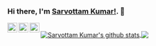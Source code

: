 ### Hi there, I'm [Sarvottam Kumar!](https://www.sarvottamkumar.in). 👋

<a href="https://twitter.com/sarru1291">
  <img align="left" alt="Sarvottam Kumar's Twitter" width="22px" src="https://cdn.jsdelivr.net/npm/simple-icons@v3/icons/twitter.svg" />
</a>
<a href="https://linkedin.com/in/sarru1291">
  <img align="left" alt="Sarvottam Kumar's Linkdein" width="22px" src="https://cdn.jsdelivr.net/npm/simple-icons@v3/icons/linkedin.svg" />
</a>
<a href="https://github.com/sarru1291">
  <img align="left" alt="Sarvottam Kumar's Github" width="22px" src="https://cdn.jsdelivr.net/npm/simple-icons@v3/icons/github.svg" />
</a>

<br/>
<a href="https://github.com/sarru1291">
<img align="center" src="https://github-readme-stats.vercel.app/api?username=sarru1291&count_private=true&include_all_commits=true&show_icons=true&theme=radical" alt="Sarvottam Kumar's github stats"/>
</a>
<a href="https://github.com/sarru1291">
<img align="center" src="https://github-readme-stats.vercel.app/api/top-langs/?username=sarru1291&theme=radical&langs_count=50&layout=compact" />
</a>
